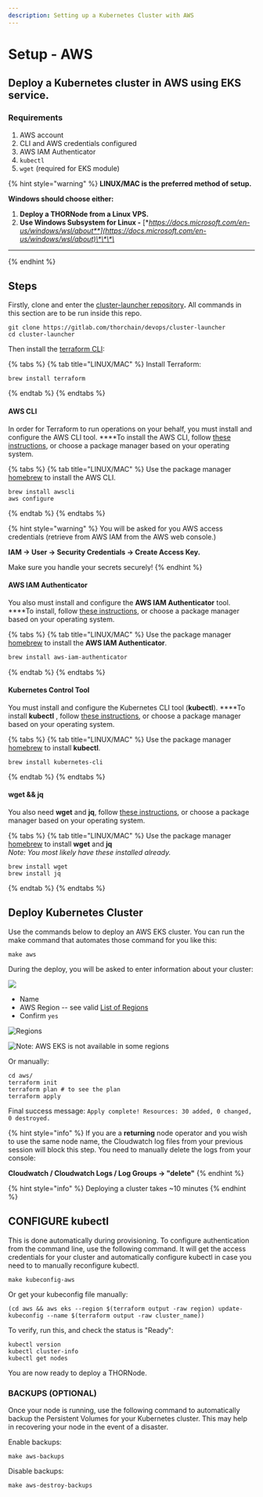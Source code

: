 ```yaml
---
description: Setting up a Kubernetes Cluster with AWS
---
```


# Setup - AWS

## **Deploy a Kubernetes cluster in AWS using EKS service.**

### **Requirements**

1. AWS account
2. CLI and AWS credentials configured
3. AWS IAM Authenticator
4. `kubectl`
5. `wget` (required for EKS module)

{% hint style="warning" %}
**LINUX/MAC is the preferred method of setup.**

**Windows should choose either:**

1. **Deploy a THORNode from a Linux VPS.**
2. **Use Windows Subsystem for Linux -** [**https://docs.microsoft.com/en-us/windows/wsl/about**](https://docs.microsoft.com/en-us/windows/wsl/about)\*\*\*\*

***
{% endhint %}

## **Steps**

Firstly, clone and enter the [cluster-launcher repository](https://gitlab.com/thorchain/devops/cluster-launcher)**.** All commands in this section are to be run inside this repo.

```
git clone https://gitlab.com/thorchain/devops/cluster-launcher
cd cluster-launcher
```

Then install the [terraform CLI](https://www.terraform.io):

{% tabs %}
{% tab title="LINUX/MAC" %}
Install Terraform:

```
brew install terraform
```
{% endtab %}
{% endtabs %}

#### **AWS CLI**

In order for Terraform to run operations on your behalf, you must install and configure the AWS CLI tool. \*\*\*\*To install the AWS CLI, follow [these instructions](https://docs.aws.amazon.com/cli/latest/userguide/install-cliv2-mac.html), or choose a package manager based on your operating system.

{% tabs %}
{% tab title="LINUX/MAC" %}
Use the package manager [homebrew](https://formulae.brew.sh/) to install the AWS CLI.

```
brew install awscli
aws configure
```
{% endtab %}
{% endtabs %}

{% hint style="warning" %}
You will be asked for you AWS access credentials (retrieve from AWS IAM from the AWS web console.)

**IAM -> User -> Security Credentials -> Create Access Key.**

Make sure you handle your secrets securely!
{% endhint %}

#### **AWS IAM Authenticator**

You also must install and configure the **AWS IAM Authenticator** tool. \*\*\*\*To install, follow [these instructions](https://docs.aws.amazon.com/eks/latest/userguide/install-aws-iam-authenticator.html), or choose a package manager based on your operating system.

{% tabs %}
{% tab title="LINUX/MAC" %}
Use the package manager [homebrew](https://formulae.brew.sh/) to install the **AWS IAM Authenticator**.

```bash
brew install aws-iam-authenticator
```
{% endtab %}
{% endtabs %}

#### Kubernetes Control Tool

You must install and configure the Kubernetes CLI tool (**kubectl**). \*\*\*\*To install **kubectl** , follow [these instructions](https://kubernetes.io/docs/tasks/tools/install-kubectl/), or choose a package manager based on your operating system.

{% tabs %}
{% tab title="LINUX/MAC" %}
Use the package manager [homebrew](https://formulae.brew.sh/) to install **kubectl**.

```
brew install kubernetes-cli
```
{% endtab %}
{% endtabs %}

#### **wget && jq**

You also need **wget** and **jq**, follow [these instructions](https://www.gnu.org/software/wget/), or choose a package manager based on your operating system.

{% tabs %}
{% tab title="LINUX/MAC" %}
Use the package manager [homebrew](https://formulae.brew.sh/) to install **wget** and **jq**\
_Note: You most likely have these installed already._

```
brew install wget 
brew install jq
```
{% endtab %}
{% endtabs %}

## **Deploy Kubernetes Cluster**

Use the commands below to deploy an AWS EKS cluster. You can run the make command that automates those command for you like this:

```
make aws
```

During the deploy, you will be asked to enter information about your cluster:

![](<../../.gitbook/assets/image (20) (1).png>)

* Name
* AWS Region -- see valid [List of Regions](https://docs.aws.amazon.com/general/latest/gr/rande.html#regional-endpoints)
* Confirm `yes`

![Regions](<../../.gitbook/assets/image (29) (1).png>)

![Note: AWS EKS is not available in some regions](<../../.gitbook/assets/image (25) (1).png>)

Or manually:

```
cd aws/
terraform init
terraform plan # to see the plan
terraform apply
```

Final success message: `Apply complete! Resources: 30 added, 0 changed, 0 destroyed.`

{% hint style="info" %}
If you are a **returning** node operator and you wish to use the same node name, the Cloudwatch log files from your previous session will block this step. You need to manually delete the logs from your console:

**Cloudwatch / Cloudwatch Logs / Log Groups -> "delete"**
{% endhint %}

{% hint style="info" %}
Deploying a cluster takes \~10 minutes
{% endhint %}

## CONFIGURE kubectl

This is done automatically during provisioning. To configure authentication from the command line, use the following command. It will get the access credentials for your cluster and automatically configure kubectl in case you need to to manually reconfigure kubectl.

```
make kubeconfig-aws
```

Or get your kubeconfig file manually:

```
(cd aws && aws eks --region $(terraform output -raw region) update-kubeconfig --name $(terraform output -raw cluster_name))
```

To verify, run this, and check the status is "Ready":

```
kubectl version
kubectl cluster-info
kubectl get nodes
```

You are now ready to deploy a THORNode.

### BACKUPS (OPTIONAL)

Once your node is running, use the following command to automatically backup the Persistent Volumes for your Kubernetes cluster. This may help in recovering your node in the event of a disaster.

Enable backups:

```
make aws-backups
```

Disable backups:

```
make aws-destroy-backups
```
